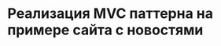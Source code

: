 <h1>Реализация MVC паттерна на примере сайта с новостями</h1>

<img sr="https://user-images.githubusercontent.com/65611254/140047919-a9a783c5-c4ec-46c1-8c70-effaf60ca751.png"/>
